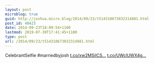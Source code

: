 ```yaml
---
layout: post
microblog: true
guid: http://joshua.micro.blog/2014/09/23/t514310673032314881.html
post_id: 40423
date: 2014-09-23T18:09:54+1100
lastmod: 2019-07-30T17:41:45+1100
type: post
url: /2014/09/23/t514310673032314881.html
---
```

CelebrantSelfie #marriedbyjosh [t.co/xw2MSiICS...](http://t.co/xw2MSiICS5) [t.co/UWclUWX4g...](http://t.co/UWclUWX4gh)
